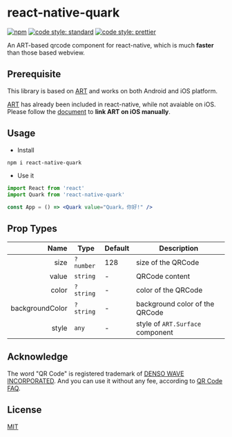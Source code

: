 # react-native-quark

[![npm][npm-badge]](https://www.npmjs.com/package/react-native-quark)
[![code style: standard][standard-badge]](https://standardjs.com)
[![code style: prettier][prettier-badge]](https://prettier.io/)

[npm-badge]: https://img.shields.io/npm/v/react-native-quark.svg
[standard-badge]: https://img.shields.io/badge/code_style-standard-brightgreen.svg
[prettier-badge]: https://img.shields.io/badge/code_style-prettier-ff69b4.svg

An ART-based qrcode component for react-native, which is much **faster** than those based webview.

## Prerequisite

This library is based on [ART][art-library] and works on both Android and iOS platform.

[ART][art-library] has already been included in react-native, while not avaiable on iOS. Please follow the [document][manual-linking] to **link ART on iOS manually**.

[art-library]: https://github.com/facebook/react-native/tree/master/Libraries/ART
[manual-linking]: https://facebook.github.io/react-native/docs/linking-libraries-ios.html#manual-linking

## Usage

* Install

```bash
npm i react-native-quark
```

* Use it

```jsx harmony
import React from 'react'
import Quark from 'react-native-quark'

const App = () => <Quark value="Quark，你好!" />
```

## Prop Types

|            Name | Type      | Default | Description                      |
| --------------: | --------- | ------- | -------------------------------- |
|            size | `?number` | 128     | size of the QRCode               |
|           value | `string`  | -       | QRCode content                   |
|           color | `?string` | -       | color of the QRCode              |
| backgroundColor | `?string` | -       | background color of the QRCode   |
|           style | `any`     | -       | style of `ART.Surface` component |

## Acknowledge

The word "QR Code" is registered trademark of [DENSO WAVE INCORPORATED][denso-wave].
And you can use it without any fee, according to [QR Code FAQ][qrcode-faq].

[denso-wave]: https://www.denso-wave.com/
[qrcode-faq]: http://www.qrcode.com/en/faq.html

## License

[MIT](./LICENSE)
